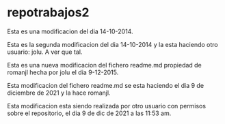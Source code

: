 repotrabajos2
=============
Esta es una modificacion del dia 14-10-2014.

Esta es la segunda modificacion del dia 14-10-2014 y 
la esta haciendo otro usuario: jolu. A ver que tal.

Esta es una nueva modificacion del fichero readme.md 
propiedad de romanjl hecha por jolu el dia 9-12-2015.

Esta modificacion del fichero readme.md se esta haciendo
el dia 9 de diciembre de 2021 y la hace romanjl.

Esta modificacion esta siendo realizada por otro usuario
con permisos sobre el repositorio, el dia 9 de dic de 2021
a las 11:53 am.
